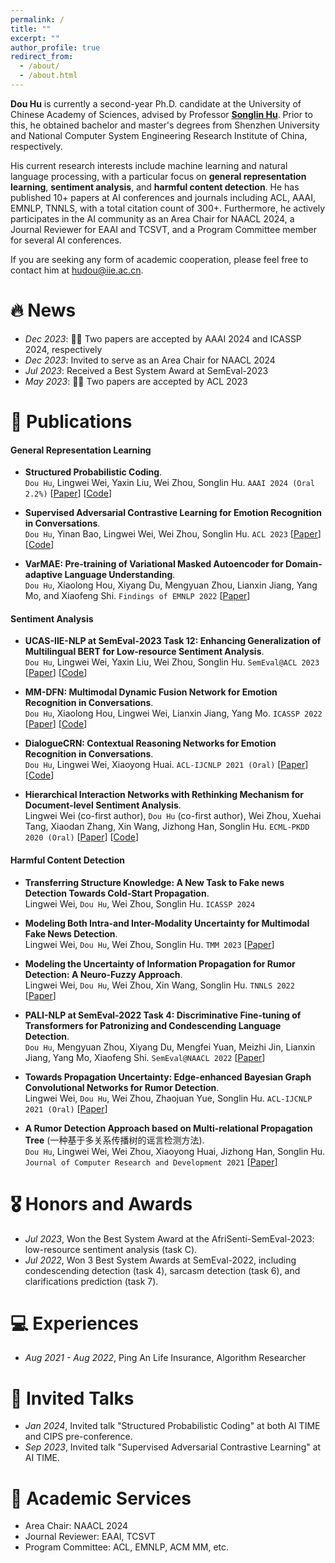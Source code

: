 ```yaml
---
permalink: /
title: ""
excerpt: ""
author_profile: true
redirect_from: 
  - /about/
  - /about.html
---
```



<span class='anchor' id='about-me'></span>
<span id="busuanzi_value_site_uv" style="display: none;"></span>
<span id="busuanzi_value_site_pv" style="display: none;"></span>

**Dou Hu** is currently a second-year Ph.D. candidate at the University of Chinese Academy of Sciences, advised by Professor [**Songlin Hu**](https://people.ucas.edu.cn/~husonglin?language=en). 
Prior to this, he obtained bachelor and master's degrees from Shenzhen University and National Computer System Engineering Research Institute of China, respectively. 

His current research interests include machine learning and natural language processing, with a particular focus on **general representation learning**, **sentiment analysis**, and **harmful content detection**. 
He has published 10+ papers at AI conferences and journals including ACL, AAAI, EMNLP, TNNLS, with a total citation count of 300+.
Furthermore, he actively participates in the AI community as an Area Chair for NAACL 2024, a Journal Reviewer for EAAI and TCSVT, and a Program Committee member for several AI conferences.

If you are seeking any form of academic cooperation, please feel free to contact him at [hudou@iie.ac.cn](mailto:hudou@iie.ac.cn).


# 🔥 News
- *Dec 2023*: 🎉🎉 Two papers are accepted by AAAI 2024 and ICASSP 2024, respectively
- *Dec 2023*: Invited to serve as an Area Chair for NAACL 2024
- *Jul 2023*: Received a Best System Award at SemEval-2023
- *May 2023*: 🎉🎉 Two papers are accepted by ACL 2023


# 📖 Publications
#### General Representation Learning
- **Structured Probabilistic Coding**. \
  ``Dou Hu``, Lingwei Wei, Yaxin Liu, Wei Zhou, Songlin Hu.
  ``AAAI 2024 (Oral 2.2%)`` [[Paper](https://arxiv.org/abs/2312.13933)] [[Code](https://github.com/zerohd4869/SPC)]

- **Supervised Adversarial Contrastive Learning for Emotion Recognition in Conversations**. \
  ``Dou Hu``, Yinan Bao, Lingwei Wei, Wei Zhou, Songlin Hu.
  ``ACL 2023`` [[Paper](https://aclanthology.org/2023.acl-long.606/)] [[Code](https://github.com/zerohd4869/SACL)]

- **VarMAE: Pre-training of Variational Masked Autoencoder for Domain-adaptive Language Understanding**.  \
  ``Dou Hu``, Xiaolong Hou, Xiyang Du, Mengyuan Zhou, Lianxin Jiang, Yang Mo, and Xiaofeng Shi.
  ``Findings of EMNLP 2022`` [[Paper](https://aclanthology.org/2022.findings-emnlp.468/)]


#### Sentiment Analysis
- **UCAS-IIE-NLP at SemEval-2023 Task 12: Enhancing Generalization of Multilingual BERT for Low-resource Sentiment Analysis**. \
  ``Dou Hu``, Lingwei Wei, Yaxin Liu, Wei Zhou, Songlin Hu. ``SemEval@ACL 2023``
  [[Paper](https://aclanthology.org/2023.semeval-1.255/)] [[Code](https://github.com/zerohd4869/SACL/tree/main/SACL-XLMR)]

- **MM-DFN: Multimodal Dynamic Fusion Network for Emotion Recognition in Conversations**. \
  ``Dou Hu``, Xiaolong Hou, Lingwei Wei, Lianxin Jiang, Yang Mo.
  ``ICASSP 2022`` [[Paper](https://arxiv.org/abs/2203.02385)] [[Code](https://github.com/zerohd4869/MM-DFN)]

- **DialogueCRN: Contextual Reasoning Networks for Emotion Recognition in Conversations**. \
  ``Dou Hu``, Lingwei Wei, Xiaoyong Huai.
  ``ACL-IJCNLP 2021 (Oral)`` [[Paper](https://aclanthology.org/2021.acl-long.547/)] [[Code](https://github.com/zerohd4869/DialogueCRN)]

- **Hierarchical Interaction Networks with Rethinking Mechanism for Document-level Sentiment Analysis**. \
  Lingwei Wei (co-first author), ``Dou Hu`` (co-first author), Wei Zhou, Xuehai Tang, Xiaodan Zhang, Xin Wang, Jizhong Han, Songlin Hu.
  ``ECML-PKDD 2020 (Oral)`` [[Paper](https://arxiv.org/abs/2007.08445)] [[Code](https://github.com/zerohd4869/HIN-SR)]



#### Harmful Content Detection
- **Transferring Structure Knowledge: A New Task to Fake news Detection Towards Cold-Start Propagation**. \
  Lingwei Wei, ``Dou Hu``, Wei Zhou, Songlin Hu.
  ``ICASSP 2024`` 

- **Modeling Both Intra-and Inter-Modality Uncertainty for Multimodal Fake News Detection**.  \
  Lingwei Wei, ``Dou Hu``, Wei Zhou, Songlin Hu.
  ``TMM 2023`` [[Paper](https://ieeexplore.ieee.org/document/10261246)]

- **Modeling the Uncertainty of Information Propagation for Rumor Detection: A Neuro-Fuzzy Approach**. \
  Lingwei Wei, ``Dou Hu``, Wei Zhou, Xin Wang, Songlin Hu.
  ``TNNLS 2022`` [[Paper](https://ieeexplore.ieee.org/abstract/document/9837882)]

- **PALI-NLP at SemEval-2022 Task 4: Discriminative Fine-tuning of Transformers for Patronizing and Condescending Language Detection**. \
  ``Dou Hu``, Mengyuan Zhou, Xiyang Du, Mengfei Yuan, Meizhi Jin, Lianxin Jiang, Yang Mo, Xiaofeng Shi.
  ``SemEval@NAACL 2022`` [[Paper](https://aclanthology.org/2022.semeval-1.43/)] 

- **Towards Propagation Uncertainty: Edge-enhanced Bayesian Graph Convolutional Networks for Rumor Detection**. \
  Lingwei Wei, ``Dou Hu``, Wei Zhou, Zhaojuan Yue, Songlin Hu.
  ``ACL-IJCNLP 2021 (Oral)`` [[Paper](https://aclanthology.org/2021.acl-long.297/)] 

- **A Rumor Detection Approach based on Multi-relational Propagation Tree** (一种基于多关系传播树的谣言检测方法). \
  ``Dou Hu``, Lingwei Wei, Wei Zhou, Xiaoyong Huai, Jizhong Han, Songlin Hu.
  ``Journal of Computer Research and Development 2021`` [[Paper](https://crad.ict.ac.cn/cn/article/doi/10.7544/issn1000-1239.2021.20200810)] 

# 🎖 Honors and Awards
- *Jul 2023*, Won the Best System Award at the AfriSenti-SemEval-2023: low-resource sentiment analysis (task C).
- *Jul 2022*, Won 3 Best System Awards at SemEval-2022, including condescending detection (task 4), sarcasm detection (task 6), and clarifications prediction (task 7).

# 💻 Experiences
- *Aug 2021 - Aug 2022*, Ping An Life Insurance, Algorithm Researcher

# 💬 Invited Talks
- *Jan 2024*, Invited talk "Structured Probabilistic Coding" at both AI TIME and CIPS pre-conference.
- *Sep 2023*, Invited talk "Supervised Adversarial Contrastive Learning" at AI TIME.

# 📝 Academic Services
- Area Chair: NAACL 2024
- Journal Reviewer: EAAI, TCSVT
- Program Committee: ACL, EMNLP, ACM MM, etc.
